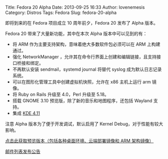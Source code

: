 Title: Fedora 20 Alpha
Date: 2013-09-25 16:33
Author: lovenemesis
Category: Distros
Tags: Fedora
Slug: fedora-20-alpha

即将到来的在 Fedora 项目成立 10 周年前夕，Fedora 20 发布了 Alpha 版本。

Fedora 20 带来了大量新功能，其中在本次 Alpha 版本中可以见到的有：

-   将 ARM 作为主要支持架构，意味着绝大多数软件包必须可以在 ARM
    上构建通过。
-   强化 NetworkManager
    ，允许其在命令行界面上创建和编辑链接，且支持接口桥接和绑定。
-   不再默认安装 sendmail，systemd journal 将替代 syslog
    成为默认日志记录系统。
-   可以在图形化管理工具中创建虚拟机快照，允许在 x86 主机上运行 arm
    镜像。
-   将 Ruby on Rails 升级至 4.0，Perl 升级至 5.18。
-   搭载 GNOME 3.10 预览版，除了新的音乐和地图程序，还包括 Wayland
    支持。
-   集成 [KDE 4.11](http://linuxtoy.org/archives/kde-4-11.html)

注意 Alpha 版本为了便于开发调试，默认启用了 Kernel
Debug，对于性能有较大影响。

[点击此获取预览版本（包括各种桌面环境、云端部署镜像和 ARM
架构镜像）](http://fedoraproject.org/zh_CN/get-prerelease)

[邮件列表发布公告](https://lists.fedoraproject.org/pipermail/announce/2013-September/003182.html)

